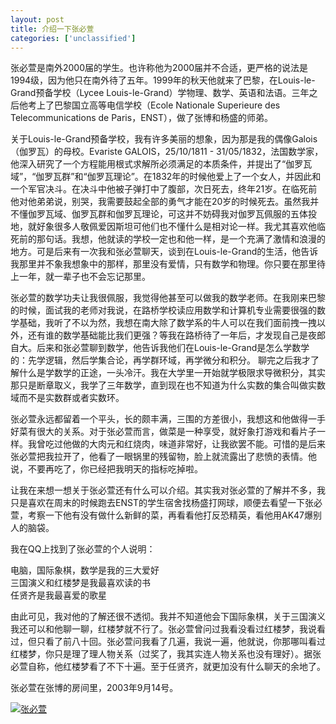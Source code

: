 ```yaml
---
layout: post
title: 介绍一下张必萱
categories: ['unclassified']
---
```



张必萱是南外2000届的学生。也许称他为2000届并不合适，更严格的说法是1994级，因为他只在南外待了五年。1999年的秋天他就来了巴黎，在Louis-le-Grand预备学校（Lycee Louis-le-Grand）学物理、数学、英语和法语。三年之后他考上了巴黎国立高等电信学校（Ecole Nationale Superieure des Telecommunications de Paris，ENST），做了张博和杨盛的师弟。

关于Louis-le-Grand预备学校，我有许多美丽的想象，因为那是我的偶像Galois（伽罗瓦）的母校。Evariste GALOIS，25/10/1811 - 31/05/1832，法国数学家，他深入研究了一个方程能用根式求解所必须满足的本质条件，并提出了“伽罗瓦域”，“伽罗瓦群”和“伽罗瓦理论”。在1832年的时候他爱上了一个女人，并因此和一个军官决斗。在决斗中他被子弹打中了腹部，次日死去，终年21岁。在临死前他对他弟弟说，别哭，我需要鼓起全部的勇气才能在20岁的时候死去。虽然我并不懂伽罗瓦域、伽罗瓦群和伽罗瓦理论，可这并不妨碍我对伽罗瓦佩服的五体投地，就好象很多人敬佩爱因斯坦可他们也不懂什么是相对论一样。我尤其喜欢他临死前的那句话。我想，他就读的学校一定也和他一样，是一个充满了激情和浪漫的地方。可是后来有一次我和张必萱聊天，谈到在Louis-le-Grand的生活，他告诉我那里并不象我想象中的那样，那里没有爱情，只有数学和物理。你只要在那里待上一年，就一辈子也不会忘记那里。

张必萱的数学功夫让我很佩服，我觉得他甚至可以做我的数学老师。在我刚来巴黎的时候，面试我的老师对我说，在路桥学校读应用数学和计算机专业需要很强的数学基础，我听了不以为然，我想在南大除了数学系的牛人可以在我们面前拽一拽以外，还有谁的数学基础能比我们更强？等我在路桥待了一年后，才发现自己是夜郎自大。后来和张必萱聊到数学，他告诉我他们在Louis-le-Grand是怎么学数学的：先学逻辑，然后学集合论，再学群环域，再学微分和积分。 聊完之后我才了解什么是学数学的正途，一头冷汗。我在大学里一开始就学极限求导微积分，其实那只是断章取义，我学了三年数学，直到现在也不知道为什么实数的集合叫做实数域而不是实数群或者实数环。

张必萱永远都留着一个平头，长的颇丰满，三围的方差很小，我想这和他做得一手好菜有很大的关系。对于张必萱而言，做菜是一种享受，就好象打游戏和看片子一样。我曾吃过他做的大肉元和红烧肉，味道非常好，让我欲罢不能。可惜的是后来张必萱把我拉开了，他看了一眼锅里的残留物，脸上就流露出了悲愤的表情。他说，不要再吃了，你已经把我明天的指标吃掉啦。

让我在来想一想关于张必萱还有什么可以介绍。其实我对张必萱的了解并不多，我只是喜欢在周末的时候跑去ENST的学生宿舍找杨盛打网球，顺便去看望一下张必萱，考察一下他有没有做什么新鲜的菜，再看看他打反恐精英，看他用AK47爆别人的脑袋。

我在QQ上找到了张必萱的个人说明：

电脑，国际象棋，数学是我的三大爱好<br/>
三国演义和红楼梦是我最喜欢读的书<br/>
任贤齐是我最喜爱的歌星<br/>

由此可见，我对他的了解还很不透彻。我并不知道他会下国际象棋，关于三国演义我还可以和他聊一聊，红楼梦就不行了。张必萱曾问过我看没看过红楼梦，我说看过，但只看了前八十回。张必萱问我看了几遍，我说一遍，他就说，你那哪叫看过红楼梦，你只是理了理人物关系（过奖了，我其实连人物关系也没有理好）。据张必萱自称，他红楼梦看了不下十遍。至于任贤齐，就更加没有什么聊天的余地了。

张必萱在张博的房间里，2003年9月14号。

<p><a href="http://www.flickr.com/photos/zhengzhong/8248704575/" title="张必萱, on Flickr"><img src="http://farm9.staticflickr.com/8486/8248704575_f80479b348_z.jpg" alt="张必萱"/></a></p>

